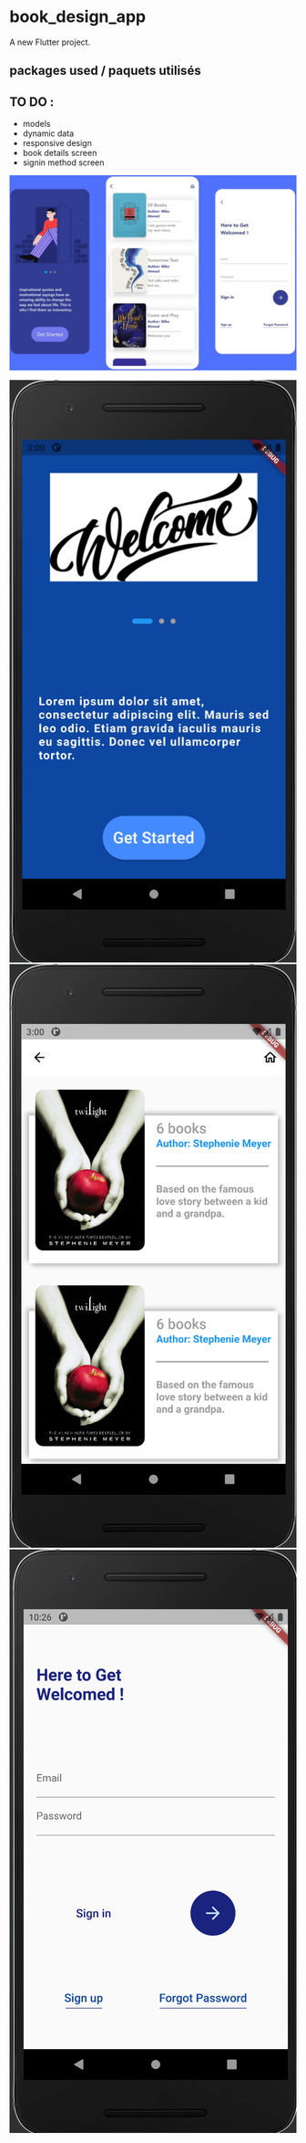 # book_design_app

A new Flutter project.

## packages used / paquets utilisés


## TO DO : 

- models
- dynamic data
- responsive design
- book details screen
- signin method screen

![original.png](images/original.png)

![cap1.png](images/cap1.png)
![cap2.png](images/cap2.png)
![cap3.png](images/cap3.png)